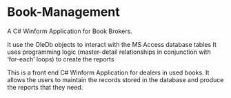 # Book-Management
A C# Winform Application for  Book Brokers.

It use the OleDb objects to interact with the MS Access database tables
It uses programming logic (master-detail relationships in conjunction with ‘for-each’ loops) to create the reports

This is a front end C# Winform Application for dealers in used books. 
It allows the users to maintain the records stored in the database and produce the reports that they need.
